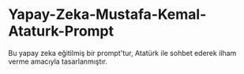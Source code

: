 # Yapay-Zeka-Mustafa-Kemal-Ataturk-Prompt
Bu yapay zeka eğitilmiş bir prompt'tur, Atatürk ile sohbet ederek ilham verme amacıyla tasarlanmıştır.
